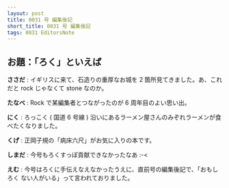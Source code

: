```yaml
---
layout: post
title: 0031 号 編集後記
short_title: 0031 号 編集後記
tags: 0031 EditorsNote
---
```



## お題：「ろく」といえば

__ささだ__
:  イギリスに来て、石造りの重厚なお城を 2 箇所見てきました。あ、これだと rock じゃなくて stone なのか。

__たなべ__
:  Rock で某編集者とつながったのが 6 周年目のよい思い出。

__にく__
:  ろっこく ( 国道 6 号線 ) 沿いにあるラーメン屋さんのみぞれラーメンが食べたくなりました。

__くげ__
:  正岡子規の「病床六尺」がお気に入りの本です。

__しまだ__
:  今号もろくすっぽ貢献できなかったなあ :-&lt;

__えむ__
:  今号はろくに手伝えなえなかったうえに、直前号の編集後記で、「おもし ろく ない人がいる」って言われておりました。


